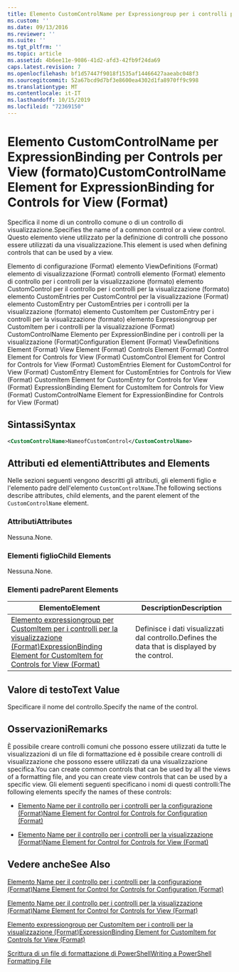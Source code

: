 ```yaml
---
title: Elemento CustomControlName per Expressiongroup per i controlli per la visualizzazione (Format) | Microsoft Docs
ms.custom: ''
ms.date: 09/13/2016
ms.reviewer: ''
ms.suite: ''
ms.tgt_pltfrm: ''
ms.topic: article
ms.assetid: 4b6ee11e-9086-41d2-afd3-42fb9f24da69
caps.latest.revision: 7
ms.openlocfilehash: bf1d57447f9018f1535af14466427aaeabc048f3
ms.sourcegitcommit: 52a67bcd9d7bf3e8600ea4302d1fa8970ff9c998
ms.translationtype: MT
ms.contentlocale: it-IT
ms.lasthandoff: 10/15/2019
ms.locfileid: "72369150"
---
```

# <a name="customcontrolname-element-for-expressionbinding-for-controls-for-view-format"></a><span data-ttu-id="719c9-102">Elemento CustomControlName per ExpressionBinding per Controls per View (formato)</span><span class="sxs-lookup"><span data-stu-id="719c9-102">CustomControlName Element for ExpressionBinding for Controls for View (Format)</span></span>

<span data-ttu-id="719c9-103">Specifica il nome di un controllo comune o di un controllo di visualizzazione.</span><span class="sxs-lookup"><span data-stu-id="719c9-103">Specifies the name of a common control or a view control.</span></span> <span data-ttu-id="719c9-104">Questo elemento viene utilizzato per la definizione di controlli che possono essere utilizzati da una visualizzazione.</span><span class="sxs-lookup"><span data-stu-id="719c9-104">This element is used when defining controls that can be used by a view.</span></span>

<span data-ttu-id="719c9-105">Elemento di configurazione (Format) elemento ViewDefinitions (Format) elemento di visualizzazione (Format) controlli elemento (Format) elemento di controllo per i controlli per la visualizzazione (formato) elemento CustomControl per il controllo per i controlli per la visualizzazione (formato) elemento CustomEntries per CustomControl per la visualizzazione (Format) elemento CustomEntry per CustomEntries per i controlli per la visualizzazione (formato) elemento CustomItem per CustomEntry per i controlli per la visualizzazione (formato) elemento Expressiongroup per CustomItem per i controlli per la visualizzazione (Format) CustomControlName Elemento per ExpressionBindine per i controlli per la visualizzazione (Format)</span><span class="sxs-lookup"><span data-stu-id="719c9-105">Configuration Element (Format) ViewDefinitions Element (Format) View Element (Format) Controls Element (Format) Control Element for Controls for View (Format) CustomControl Element for Control for Controls for View (Format) CustomEntries Element for CustomControl for View (Format) CustomEntry Element for CustomEntries for Controls for View (Format) CustomItem Element for CustomEntry for Controls for View (Format) ExpressionBinding Element for CustomItem for Controls for View (Format) CustomControlName Element for ExpressionBindine for Controls for View (Format)</span></span>

## <a name="syntax"></a><span data-ttu-id="719c9-106">Sintassi</span><span class="sxs-lookup"><span data-stu-id="719c9-106">Syntax</span></span>

```xml
<CustomControlName>NameofCustomControl</CustomControlName>
```

## <a name="attributes-and-elements"></a><span data-ttu-id="719c9-107">Attributi ed elementi</span><span class="sxs-lookup"><span data-stu-id="719c9-107">Attributes and Elements</span></span>

<span data-ttu-id="719c9-108">Nelle sezioni seguenti vengono descritti gli attributi, gli elementi figlio e l'elemento padre dell'elemento `CustomControlName`.</span><span class="sxs-lookup"><span data-stu-id="719c9-108">The following sections describe attributes, child elements, and the parent element of the `CustomControlName` element.</span></span>

### <a name="attributes"></a><span data-ttu-id="719c9-109">Attributi</span><span class="sxs-lookup"><span data-stu-id="719c9-109">Attributes</span></span>

<span data-ttu-id="719c9-110">Nessuna.</span><span class="sxs-lookup"><span data-stu-id="719c9-110">None.</span></span>

### <a name="child-elements"></a><span data-ttu-id="719c9-111">Elementi figlio</span><span class="sxs-lookup"><span data-stu-id="719c9-111">Child Elements</span></span>

<span data-ttu-id="719c9-112">Nessuna.</span><span class="sxs-lookup"><span data-stu-id="719c9-112">None.</span></span>

### <a name="parent-elements"></a><span data-ttu-id="719c9-113">Elementi padre</span><span class="sxs-lookup"><span data-stu-id="719c9-113">Parent Elements</span></span>

|<span data-ttu-id="719c9-114">Elemento</span><span class="sxs-lookup"><span data-stu-id="719c9-114">Element</span></span>|<span data-ttu-id="719c9-115">Description</span><span class="sxs-lookup"><span data-stu-id="719c9-115">Description</span></span>|
|-------------|-----------------|
|[<span data-ttu-id="719c9-116">Elemento expressiongroup per CustomItem per i controlli per la visualizzazione (Format)</span><span class="sxs-lookup"><span data-stu-id="719c9-116">ExpressionBinding Element for CustomItem for Controls for View (Format)</span></span>](./expressionbinding-element-for-customitem-for-controls-for-view-format.md)|<span data-ttu-id="719c9-117">Definisce i dati visualizzati dal controllo.</span><span class="sxs-lookup"><span data-stu-id="719c9-117">Defines the data that is displayed by the control.</span></span>|

## <a name="text-value"></a><span data-ttu-id="719c9-118">Valore di testo</span><span class="sxs-lookup"><span data-stu-id="719c9-118">Text Value</span></span>

<span data-ttu-id="719c9-119">Specificare il nome del controllo.</span><span class="sxs-lookup"><span data-stu-id="719c9-119">Specify the name of the control.</span></span>

## <a name="remarks"></a><span data-ttu-id="719c9-120">Osservazioni</span><span class="sxs-lookup"><span data-stu-id="719c9-120">Remarks</span></span>

<span data-ttu-id="719c9-121">È possibile creare controlli comuni che possono essere utilizzati da tutte le visualizzazioni di un file di formattazione ed è possibile creare controlli di visualizzazione che possono essere utilizzati da una visualizzazione specifica.</span><span class="sxs-lookup"><span data-stu-id="719c9-121">You can create common controls that can be used by all the views of a formatting file, and you can create view controls that can be used by a specific view.</span></span> <span data-ttu-id="719c9-122">Gli elementi seguenti specificano i nomi di questi controlli:</span><span class="sxs-lookup"><span data-stu-id="719c9-122">The following elements specify the names of these controls:</span></span>

- [<span data-ttu-id="719c9-123">Elemento Name per il controllo per i controlli per la configurazione (Format)</span><span class="sxs-lookup"><span data-stu-id="719c9-123">Name Element for Control for Controls for Configuration (Format)</span></span>](./name-element-for-control-for-controls-for-configuration-format.md)

- [<span data-ttu-id="719c9-124">Elemento Name per il controllo per i controlli per la visualizzazione (Format)</span><span class="sxs-lookup"><span data-stu-id="719c9-124">Name Element for Control for Controls for View (Format)</span></span>](./name-element-for-control-for-controls-for-view-format.md)

## <a name="see-also"></a><span data-ttu-id="719c9-125">Vedere anche</span><span class="sxs-lookup"><span data-stu-id="719c9-125">See Also</span></span>

[<span data-ttu-id="719c9-126">Elemento Name per il controllo per i controlli per la configurazione (Format)</span><span class="sxs-lookup"><span data-stu-id="719c9-126">Name Element for Control for Controls for Configuration (Format)</span></span>](./name-element-for-control-for-controls-for-configuration-format.md)

[<span data-ttu-id="719c9-127">Elemento Name per il controllo per i controlli per la visualizzazione (Format)</span><span class="sxs-lookup"><span data-stu-id="719c9-127">Name Element for Control for Controls for View (Format)</span></span>](./name-element-for-control-for-controls-for-view-format.md)

[<span data-ttu-id="719c9-128">Elemento expressiongroup per CustomItem per i controlli per la visualizzazione (Format)</span><span class="sxs-lookup"><span data-stu-id="719c9-128">ExpressionBinding Element for CustomItem for Controls for View (Format)</span></span>](./expressionbinding-element-for-customitem-for-controls-for-view-format.md)

[<span data-ttu-id="719c9-129">Scrittura di un file di formattazione di PowerShell</span><span class="sxs-lookup"><span data-stu-id="719c9-129">Writing a PowerShell Formatting File</span></span>](./writing-a-powershell-formatting-file.md)
